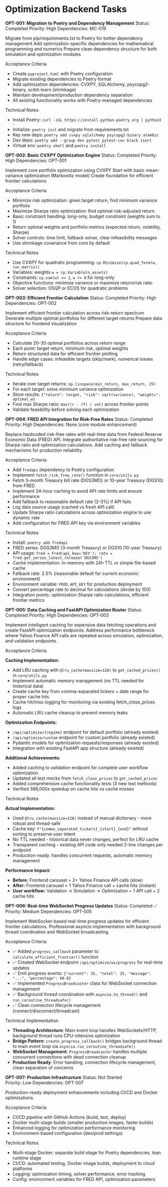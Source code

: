 # Optimization Backend Tasks

**OPT-001: Migration to Poetry and Dependency Management**
Status: Completed
Priority: High
Dependencies: MC-019

Migrate from pip/requirements.txt to Poetry for better dependency management
Add optimization-specific dependencies for mathematical programming and numerics
Prepare clean dependency structure for both simulation and optimization modules

Acceptance Criteria

- Create `pyproject.toml` with Poetry configuration
- Migrate existing dependencies to Poetry format
- Add optimization dependencies: CVXPY, SQLAlchemy, psycopg2-binary, scikit-learn (shrinkage)
- Maintain development/production dependency separation
- All existing functionality works with Poetry-managed dependencies

Technical Notes

- Install Poetry: `curl -sSL https://install.python-poetry.org | python3 -`
- Initialize: `poetry init` and migrate from requirements.txt
- Key new deps: `poetry add cvxpy sqlalchemy psycopg2-binary alembic`
- Dev deps: `poetry add --group dev pytest pytest-cov black isort`
- Virtual env: `poetry shell` and `poetry install`

**OPT-002: Basic CVXPY Optimization Engine**
Status: Completed
Priority: High
Dependencies: OPT-001

Implement core portfolio optimization using CVXPY
Start with basic mean-variance optimization (Markowitz model)
Create foundation for efficient frontier calculations

Acceptance Criteria

- Minimize risk optimization: given target return, find minimum variance portfolio
- Maximize Sharpe ratio optimization: find optimal risk-adjusted return
- Basic constraint handling: long-only, budget constraint (weights sum to 1)
- Return optimal weights and portfolio metrics (expected return, volatility, Sharpe)
- Solver controls: time limit, fallback solver, clear infeasibility messages
- Use shrinkage covariance from core by default

Technical Notes

- Use CVXPY for quadratic programming: `cp.Minimize(cp.quad_form(w, cov_matrix))`
- Variables: weights `w = cp.Variable(n_assets)`
- Constraints: `cp.sum(w) == 1`, `w >= 0` for long-only
- Objective functions: minimize variance or maximize return/risk ratio
- Solver selection: OSQP or ECOS for quadratic problems

**OPT-003: Efficient Frontier Calculation**
Status: Completed
Priority: High
Dependencies: OPT-002

Implement efficient frontier calculation across risk-return spectrum
Generate multiple optimal portfolios for different target returns
Prepare data structure for frontend visualization

Acceptance Criteria

- Calculate 20-30 optimal portfolios across return range
- Each point: target return, minimum risk, optimal weights
- Return structured data for efficient frontier plotting
- Handle edge cases: infeasible targets (skip/mark), numerical issues (retry/fallback)

Technical Notes

- Iterate over target returns: `np.linspace(min_return, max_return, 25)`
- For each target: solve minimum variance optimization
- Store results: `{"return": target, "risk": sqrt(variance), "weights": optimal_w}`
- Find max Sharpe ratio: `max((r - rf) / vol)` across frontier points
- Validate feasibility before solving each optimization

**OPT-004: FRED API Integration for Risk-Free Rates**
Status: Completed
Priority: High
Dependencies: None (core module enhancement)

Replace hardcoded risk-free rates with real-time data from Federal Reserve Economic Data (FRED) API.
Integrate authoritative risk-free rate sourcing for Sharpe ratio and optimization calculations.
Add caching and fallback mechanisms for production reliability.

Acceptance Criteria

- Add `fredapi` dependency to Poetry configuration
- Implement `fetch_risk_free_rate()` function in `core/utils.py`
- Fetch 3-month Treasury bill rate (DGS3MO) or 10-year Treasury (DGS10) from FRED
- Implement 24-hour caching to avoid API rate limits and ensure performance
- Add fallback to reasonable default rate (2-3%) if API fails
- Log data source usage (cached vs fresh API call)
- Update Sharpe ratio calculations across optimization engine to use dynamic rate
- Add configuration for FRED API key via environment variables

Technical Notes

- Install: `poetry add fredapi`
- FRED series: DGS3MO (3-month Treasury) or DGS10 (10-year Treasury)
- API usage: `fred = Fred(api_key='KEY'); rate = fred.get_series_latest_release('DGS3MO')`
- Cache implementation: in-memory with 24h TTL or simple file-based cache
- Fallback rate: 2.5% (reasonable default for current economic environment)
- Environment variable: `FRED_API_KEY` for production deployment
- Convert percentage rate to decimal for calculations (divide by 100)
- Integration points: optimization Sharpe ratio calculations, efficient frontier metrics

**OPT-005: Data Caching and FastAPI Optimization Router**
Status: Completed
Priority: High
Dependencies: OPT-003

Implement intelligent caching for expensive data fetching operations and create FastAPI optimization endpoints.
Address performance bottleneck where Yahoo Finance API calls are repeated across simulation, optimization, and validation endpoints.

Acceptance Criteria

**Caching Implementation:**

- Add LRU caching with `@lru_cache(maxsize=128)` to `get_cached_prices()` in `core/utils.py`
- Implement automatic memory management (no TTL needed for historical data)
- Create cache key from comma-separated tickers + date range for proper cache hits
- Cache hit/miss logging for monitoring via existing fetch_close_prices logs
- Automatic LRU cache cleanup to prevent memory leaks

**Optimization Endpoints:**

- `/api/optimize/{regime}` endpoint for default portfolio (already existed)
- `/api/optimize/custom` endpoint for custom portfolio (already existed)
- Pydantic models for optimization requests/responses (already existed)
- Integration with existing FastAPI app structure (already existed)

**Additional Achievements:**

- Added caching to validation endpoint for complete user workflow optimization
- Updated all test mocks from `fetch_close_prices` to `get_cached_prices`
- Added comprehensive cache functionality tests (3 new test methods)
- Verified 386,000x speedup on cache hits vs cache misses

Technical Notes

**Actual Implementation:**

- Used `@lru_cache(maxsize=128)` instead of manual dictionary - more robust and thread-safe
- Cache key: `f"{comma_separated_tickers}_{start}_{end}"` without sorting to preserve user intent
- No TTL needed - historical data never changes, perfect for LRU cache
- Transparent caching - existing API code only needed 2-line changes per endpoint
- Production-ready: handles concurrent requests, automatic memory management

**Performance Impact:**

- **Before:** Frontend carousel = 2+ Yahoo Finance API calls (slow)
- **After:** Frontend carousel = 1 Yahoo Finance call + cache hits (instant)
- **User workflow:** Validation → Simulation → Optimization = 1 API call + 2 cache hits

**OPT-006: Real-time WebSocket Progress Updates**
Status: Completed ✅
Priority: Medium
Dependencies: OPT-005

Implement WebSocket-based real-time progress updates for efficient frontier calculations.
Professional asyncio implementation with background thread coordination and WebSocket broadcasting.

Acceptance Criteria

- ✅ Added `progress_callback` parameter to `calculate_efficient_frontier()` function
- ✅ Created WebSocket endpoint `/api/optimize/ws/progress` for real-time updates  
- ✅ Emit progress events: `{"current": 15, "total": 25, "message": "...", "percentage": 60.0}`
- ✅ Implemented `ProgressBroadcaster` class for WebSocket connection management
- ✅ Background thread coordination with `asyncio.to_thread()` and `run_coroutine_threadsafe()`
- ✅ Clean connection lifecycle management (connect/disconnect/broadcast)

Technical Implementation

- **Threading Architecture**: Main event loop handles WebSockets/HTTP, background thread runs CPU-intensive optimization
- **Bridge Pattern**: `create_progress_callback()` bridges background thread to main event loop via `asyncio.run_coroutine_threadsafe()`  
- **WebSocket Management**: `ProgressBroadcaster` handles multiple concurrent connections with dead connection cleanup
- **Production Ready**: Error handling, connection lifecycle management, clean separation of concerns

**OPT-007: Production Infrastructure**
Status: Not Started  
Priority: Low
Dependencies: OPT-007

Production-ready deployment enhancements including CI/CD and Docker optimizations.

Acceptance Criteria

- CI/CD pipeline with GitHub Actions (build, test, deploy)
- Docker multi-stage builds (smaller production images, faster builds)
- Enhanced logging for optimization performance monitoring
- Environment-based configuration (dev/prod settings)

Technical Notes

- Multi-stage Docker: separate build stage for Poetry dependencies, lean runtime stage
- CI/CD: automated testing, Docker image builds, deployment to cloud platforms
- Logging: optimization timing, solver performance, error tracking
- Config: environment variables for FRED API, optimization parameters
